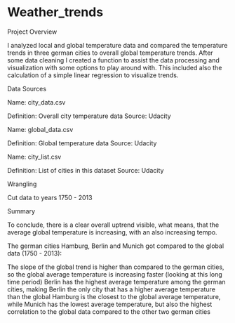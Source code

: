 # Weather_trends
Project Overview

I analyzed local and global temperature data and compared the temperature trends in three german cities to overall global temperature trends. After some data cleaning I created a function to assist the data processing and visualization with some options to play around with. This included also the calculation of a simple linear regression to visualize trends.

Data Sources

Name: city_data.csv

   Definition: Overall city temperature data
   Source: Udacity
    
Name: global_data.csv

   Definition: Global temperature data
   Source: Udacity
    
Name: city_list.csv

   Definition: List of cities in this dataset
   Source: Udacity
    

Wrangling

   Cut data to years 1750 - 2013

Summary

   To conclude, there is a clear overall uptrend visible, what means, that the average global temperature is increasing, with an also increasing tempo.

The german cities Hamburg, Berlin and Munich got compared to the global data (1750 - 2013):

   The slope of the global trend is higher than compared to the german cities, so the global average temperature is increasing faster (looking at this long time period)
   Berlin has the highest average temperature among the german cities, making Berlin the only city that has a higher average temperature than the global
   Hamburg is the closest to the global average temperature, while Munich has the lowest average temperature, but also the highest correlation to the global data compared to the other two german cities
